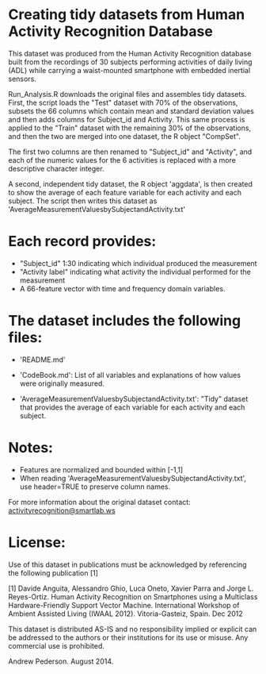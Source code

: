 Creating tidy datasets from Human Activity Recognition Database
============
This dataset was produced from the Human Activity Recognition database built from the recordings of 30 subjects performing activities of daily living (ADL) while carrying a waist-mounted smartphone with embedded inertial sensors. 

Run_Analysis.R downloads the original files and assembles tidy datasets.  First, the script loads the "Test" dataset with 70% of the observations, subsets the 66 columns which contain mean and standard deviation values and then adds columns for Subject_id and Activity.  This same process is applied to the "Train" dataset with the remaining 30% of the observations, and then the two are merged into one dataset, the R object "CompSet". 

The first two columns are then renamed to "Subject_id" and "Activity", and each of the numeric values for the 6 activities is replaced with a more descriptive character integer. 

A second, independent tidy dataset, the R object 'aggdata', is then created to show the average of each feature variable for each activity and each subject.  The script then writes this dataset as 'AverageMeasurementValuesbySubjectandActivity.txt'

Each record provides:
======================================
- "Subject_id" 1:30 indicating which individual produced the measurement
- "Activity label" indicating what activity the individual performed for the measurement 
- A 66-feature vector with time and frequency domain variables. 

The dataset includes the following files:
=========================================

- 'README.md'

- 'CodeBook.md': List of all variables and explanations of how values were originally measured.

- 'AverageMeasurementValuesbySubjectandActivity.txt': "Tidy" dataset that provides the average of each variable for each activity and each subject. 

Notes: 
======
- Features are normalized and bounded within [-1,1]
- When reading 'AverageMeasurementValuesbySubjectandActivity.txt', use header=TRUE to preserve column names. 

For more information about the original dataset contact: activityrecognition@smartlab.ws

License:
========
Use of this dataset in publications must be acknowledged by referencing the following publication [1] 

[1] Davide Anguita, Alessandro Ghio, Luca Oneto, Xavier Parra and Jorge L. Reyes-Ortiz. Human Activity Recognition on Smartphones using a Multiclass Hardware-Friendly Support Vector Machine. International Workshop of Ambient Assisted Living (IWAAL 2012). Vitoria-Gasteiz, Spain. Dec 2012

This dataset is distributed AS-IS and no responsibility implied or explicit can be addressed to the authors or their institutions for its use or misuse. Any commercial use is prohibited.

Andrew Pederson. August 2014.
